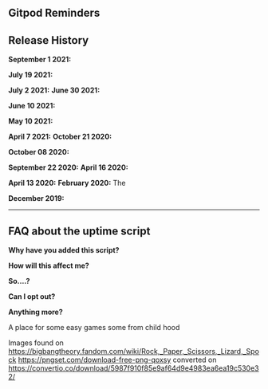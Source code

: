 ## Gitpod Reminders


## Release History


**September 1 2021:** 

**July 19 2021:** 

**July 2 2021:**
**June 30 2021:** 

**June 10 2021:** 

**May 10 2021:** 

**April 7 2021:** 
**October 21 2020:** 

**October 08 2020:** 

**September 22 2020:** 
**April 16 2020:** 

**April 13 2020:** 
**February 2020:** The

**December 2019:** 

------

## FAQ about the uptime script

**Why have you added this script?**

**How will this affect me?**



**So….?**

**Can I opt out?**


**Anything more?**

A place for some easy games some from child hood

Images found on https://bigbangtheory.fandom.com/wiki/Rock,_Paper,_Scissors,_Lizard,_Spock
                https://pngset.com/download-free-png-qoxsy converted on https://convertio.co/download/5987f910f85e9af64d9e4983ea6ea19c530e32/


